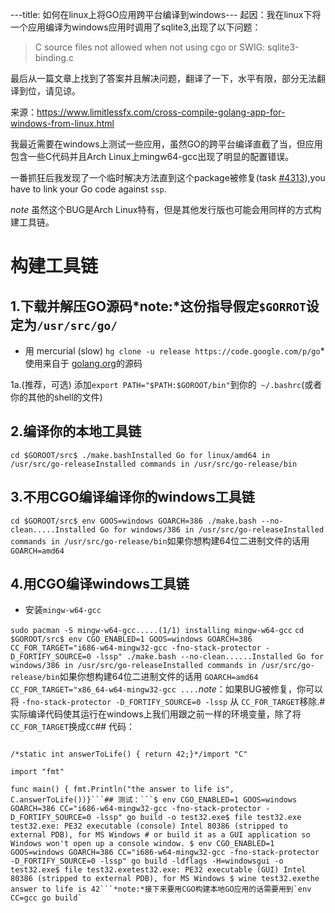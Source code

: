 ---title: 如何在linux上将GO应用跨平台编译到windows---
起因：我在linux下将一个应用编译为windows应用时调用了sqlite3,出现了以下问题：
>C source files not allowed when not using cgo or SWIG: sqlite3-binding.c

最后从一篇文章上找到了答案并且解决问题，翻译了一下，水平有限，部分无法翻译到位，请见谅。

来源：https://www.limitlessfx.com/cross-compile-golang-app-for-windows-from-linux.html

我最近需要在windows上测试一些应用，虽然GO的跨平台编译直截了当，但应用包含一些C代码并且Arch Linux上mingw64-gcc出现了明显的配置错误。

一番抓狂后我发现了一个临时解决方法直到这个package被修复(task [#4313](https://bugs.archlinux.org/task/42313)),you have to link your Go code against `ssp`.

*note* 虽然这个BUG是Arch Linux特有，但是其他发行版也可能会用同样的方式构建工具链。

# 构建工具链
## 1.下载并解压GO源码*note:*这份指导假定`$GORROT`设定为`/usr/src/go/`

* 用 mercurial (slow) `hg clone -u release https://code.google.com/p/go`* 使用来自于 [golang.org](golang.org)的源码

1a.(推荐，可选) 添加`export PATH="$PATH:$GOROOT/bin"`到你的` ~/.bashrc`(或者你的其他的shell的文件)

## 2.编译你的本地工具链
```cd $GOROOT/src$ ./make.bashInstalled Go for linux/amd64 in /usr/src/go-releaseInstalled commands in /usr/src/go-release/bin```
## 3.不用CGO编译编译你的windows工具链
```cd $GOROOT/src$ env GOOS=windows GOARCH=386 ./make.bash --no-clean.....Installed Go for windows/386 in /usr/src/go-releaseInstalled commands in /usr/src/go-release/bin```如果你想构建64位二进制文件的话用 `GOARCH=amd64`
## 4.用CGO编译windows工具链
* 安装`mingw-w64-gcc`


```sudo pacman -S mingw-w64-gcc.....(1/1) installing mingw-w64-gcc```
```cd $GOROOT/src$ env CGO_ENABLED=1 GOOS=windows GOARCH=386 CC_FOR_TARGET="i686-w64-mingw32-gcc -fno-stack-protector -D_FORTIFY_SOURCE=0 -lssp" ./make.bash --no-clean......Installed Go for windows/386 in /usr/src/go-releaseInstalled commands in /usr/src/go-release/bin```如果你想构建64位二进制文件的话用 `GOARCH=amd64 CC_FOR_TARGET="x86_64-w64-mingw32-gcc ....`*note*：如果BUG被修复，你可以将 `-fno-stack-protector -D_FORTIFY_SOURCE=0 -lssp` 从 `CC_FOR_TARGET`移除.# 实际编译代码使其运行在windows上我们用跟之前一样的环境变量，除了将`CC_FOR_TARGET`换成`CC`## 代码：

```package main

/*static int answerToLife() { return 42;}*/import "C"

import "fmt"

func main() { fmt.Println("the answer to life is", C.answerToLife())}```## 测试：```$ env CGO_ENABLED=1 GOOS=windows GOARCH=386 CC="i686-w64-mingw32-gcc -fno-stack-protector -D_FORTIFY_SOURCE=0 -lssp" go build -o test32.exe$ file test32.exe test32.exe: PE32 executable (console) Intel 80386 (stripped to external PDB), for MS Windows # or build it as a GUI application so Windows won't open up a console window. $ env CGO_ENABLED=1 GOOS=windows GOARCH=386 CC="i686-w64-mingw32-gcc -fno-stack-protector -D_FORTIFY_SOURCE=0 -lssp" go build -ldflags -H=windowsgui -o test32.exe$ file test32.exetest32.exe: PE32 executable (GUI) Intel 80386 (stripped to external PDB), for MS Windows $ wine test32.exethe answer to life is 42```*note:*接下来要用CGO构建本地GO应用的话需要用到`env CC=gcc go build`
